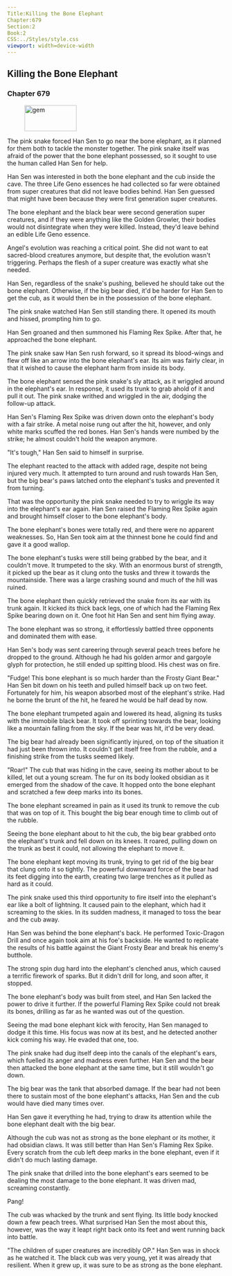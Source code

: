 ```yaml
---
Title:Killing the Bone Elephant 
Chapter:679 
Section:2 
Book:2 
CSS:../Styles/style.css 
viewport: width=device-width
---
```

  
## Killing the Bone Elephant
### Chapter 679
  
<figure>
	<img src="../Images/gem.gif" alt="gem" id="gem" width="120" height="60" />
</figure>
  

  
The pink snake forced Han Sen to go near the bone elephant, as it planned for them both to tackle the monster together. The pink snake itself was afraid of the power that the bone elephant possessed, so it sought to use the human called Han Sen for help.

Han Sen was interested in both the bone elephant and the cub inside the cave. The three Life Geno essences he had collected so far were obtained from super creatures that did not leave bodies behind. Han Sen guessed that might have been because they were first generation super creatures.

The bone elephant and the black bear were second generation super creatures, and if they were anything like the Golden Growler, their bodies would not disintegrate when they were killed. Instead, they'd leave behind an edible Life Geno essence.

Angel's evolution was reaching a critical point. She did not want to eat sacred-blood creatures anymore, but despite that, the evolution wasn't triggering. Perhaps the flesh of a super creature was exactly what she needed.

Han Sen, regardless of the snake's pushing, believed he should take out the bone elephant. Otherwise, if the big bear died, it'd be harder for Han Sen to get the cub, as it would then be in the possession of the bone elephant.

The pink snake watched Han Sen still standing there. It opened its mouth and hissed, prompting him to go.

Han Sen groaned and then summoned his Flaming Rex Spike. After that, he approached the bone elephant.

The pink snake saw Han Sen rush forward, so it spread its blood-wings and flew off like an arrow into the bone elephant's ear. Its aim was fairly clear, in that it wished to cause the elephant harm from inside its body.

The bone elephant sensed the pink snake's sly attack, as it wriggled around in the elephant's ear. In response, it used its trunk to grab ahold of it and pull it out. The pink snake writhed and wriggled in the air, dodging the follow-up attack.

Han Sen's Flaming Rex Spike was driven down onto the elephant's body with a fair strike. A metal noise rung out after the hit, however, and only white marks scuffed the red bones. Han Sen's hands were numbed by the strike; he almost couldn't hold the weapon anymore.

"It's tough," Han Sen said to himself in surprise.

The elephant reacted to the attack with added rage, despite not being injured very much. It attempted to turn around and rush towards Han Sen, but the big bear's paws latched onto the elephant's tusks and prevented it from turning.

That was the opportunity the pink snake needed to try to wriggle its way into the elephant's ear again. Han Sen raised the Flaming Rex Spike again and brought himself closer to the bone elephant's body.

The bone elephant's bones were totally red, and there were no apparent weaknesses. So, Han Sen took aim at the thinnest bone he could find and gave it a good wallop.

The bone elephant's tusks were still being grabbed by the bear, and it couldn't move. It trumpeted to the sky. With an enormous burst of strength, it picked up the bear as it clung onto the tusks and threw it towards the mountainside. There was a large crashing sound and much of the hill was ruined.

The bone elephant then quickly retrieved the snake from its ear with its trunk again. It kicked its thick back legs, one of which had the Flaming Rex Spike bearing down on it. One foot hit Han Sen and sent him flying away.

The bone elephant was so strong, it effortlessly battled three opponents and dominated them with ease.

Han Sen's body was sent careering through several peach trees before he dropped to the ground. Although he had his golden armor and gargoyle glyph for protection, he still ended up spitting blood. His chest was on fire.

"Fudge! This bone elephant is so much harder than the Frosty Giant Bear." Han Sen bit down on his teeth and pulled himself back up on two feet. Fortunately for him, his weapon absorbed most of the elephant's strike. Had he borne the brunt of the hit, he feared he would be half dead by now.

The bone elephant trumpeted again and lowered its head, aligning its tusks with the immobile black bear. It took off sprinting towards the bear, looking like a mountain falling from the sky. If the bear was hit, it'd be very dead.

The big bear had already been significantly injured, on top of the situation it had just been thrown into. It couldn't get itself free from the rubble, and a finishing strike from the tusks seemed likely.

"Roar!" The cub that was hiding in the cave, seeing its mother about to be killed, let out a young scream. The fur on its body looked obsidian as it emerged from the shadow of the cave. It hopped onto the bone elephant and scratched a few deep marks into its bones.

The bone elephant screamed in pain as it used its trunk to remove the cub that was on top of it. This bought the big bear enough time to climb out of the rubble.

Seeing the bone elephant about to hit the cub, the big bear grabbed onto the elephant's trunk and fell down on its knees. It roared, pulling down on the trunk as best it could, not allowing the elephant to move it.

The bone elephant kept moving its trunk, trying to get rid of the big bear that clung onto it so tightly. The powerful downward force of the bear had its feet digging into the earth, creating two large trenches as it pulled as hard as it could.

The pink snake used this third opportunity to fire itself into the elephant's ear like a bolt of lightning. It caused pain to the elephant, which had it screaming to the skies. In its sudden madness, it managed to toss the bear and the cub away.

Han Sen was behind the bone elephant's back. He performed Toxic-Dragon Drill and once again took aim at his foe's backside. He wanted to replicate the results of his battle against the Giant Frosty Bear and break his enemy's butthole.

The strong spin dug hard into the elephant's clenched anus, which caused a terrific firework of sparks. But it didn't drill for long, and soon after, it stopped.

The bone elephant's body was built from steel, and Han Sen lacked the power to drive it further. If the powerful Flaming Rex Spike could not break its bones, drilling as far as he wanted was out of the question.

Seeing the mad bone elephant kick with ferocity, Han Sen managed to dodge it this time. His focus was now at its best, and he detected another kick coming his way. He evaded that one, too.

The pink snake had dug itself deep into the canals of the elephant's ears, which fuelled its anger and madness even further. Han Sen and the bear then attacked the bone elephant at the same time, but it still wouldn't go down.

The big bear was the tank that absorbed damage. If the bear had not been there to sustain most of the bone elephant's attacks, Han Sen and the cub would have died many times over.

Han Sen gave it everything he had, trying to draw its attention while the bone elephant dealt with the big bear.

Although the cub was not as strong as the bone elephant or its mother, it had obsidian claws. It was still better than Han Sen's Flaming Rex Spike. Every scratch from the cub left deep marks in the bone elephant, even if it didn't do much lasting damage.

The pink snake that drilled into the bone elephant's ears seemed to be dealing the most damage to the bone elephant. It was driven mad, screaming constantly.

Pang!

The cub was whacked by the trunk and sent flying. Its little body knocked down a few peach trees. What surprised Han Sen the most about this, however, was the way it leapt right back onto its feet and went running back into battle.

"The children of super creatures are incredibly OP." Han Sen was in shock as he watched it. The black cub was very young, yet it was already that resilient. When it grew up, it was sure to be as strong as the bone elephant.